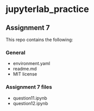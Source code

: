 # jupyterlab_practice
## Assignment 7

This repo contains the following:
### General
- environment.yaml
- readme.md
- MIT license

### Assignment 7 files
- question11.ipynb
- question12.ipynb
